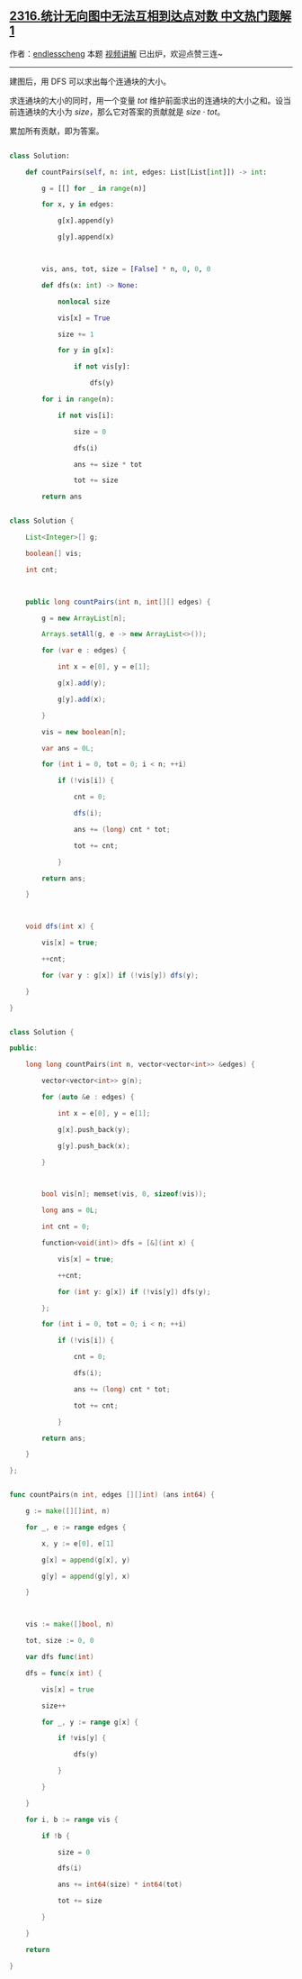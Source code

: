 ## [2316.统计无向图中无法互相到达点对数 中文热门题解1](https://leetcode.cn/problems/count-unreachable-pairs-of-nodes-in-an-undirected-graph/solutions/100000/by-endlesscheng-7l50)

作者：[endlesscheng](https://leetcode.cn/u/endlesscheng)
本题 [视频讲解](https://www.bilibili.com/video/BV143411w7Wx) 已出炉，欢迎点赞三连~

---

建图后，用 DFS 可以求出每个连通块的大小。

求连通块的大小的同时，用一个变量 $\textit{tot}$ 维护前面求出的连通块的大小之和。设当前连通块的大小为 $\textit{size}$，那么它对答案的贡献就是 $\textit{size}\cdot\textit{tot}$。

累加所有贡献，即为答案。

```py [sol1-Python3]
class Solution:
    def countPairs(self, n: int, edges: List[List[int]]) -> int:
        g = [[] for _ in range(n)]
        for x, y in edges:
            g[x].append(y)
            g[y].append(x)

        vis, ans, tot, size = [False] * n, 0, 0, 0
        def dfs(x: int) -> None:
            nonlocal size
            vis[x] = True
            size += 1
            for y in g[x]:
                if not vis[y]:
                    dfs(y)
        for i in range(n):
            if not vis[i]:
                size = 0
                dfs(i)
                ans += size * tot
                tot += size
        return ans
```

```java [sol1-Java]
class Solution {
    List<Integer>[] g;
    boolean[] vis;
    int cnt;

    public long countPairs(int n, int[][] edges) {
        g = new ArrayList[n];
        Arrays.setAll(g, e -> new ArrayList<>());
        for (var e : edges) {
            int x = e[0], y = e[1];
            g[x].add(y);
            g[y].add(x);
        }
        vis = new boolean[n];
        var ans = 0L;
        for (int i = 0, tot = 0; i < n; ++i)
            if (!vis[i]) {
                cnt = 0;
                dfs(i);
                ans += (long) cnt * tot;
                tot += cnt;
            }
        return ans;
    }

    void dfs(int x) {
        vis[x] = true;
        ++cnt;
        for (var y : g[x]) if (!vis[y]) dfs(y);
    }
}
```

```cpp [sol1-C++]
class Solution {
public:
    long long countPairs(int n, vector<vector<int>> &edges) {
        vector<vector<int>> g(n);
        for (auto &e : edges) {
            int x = e[0], y = e[1];
            g[x].push_back(y);
            g[y].push_back(x);
        }

        bool vis[n]; memset(vis, 0, sizeof(vis));
        long ans = 0L;
        int cnt = 0;
        function<void(int)> dfs = [&](int x) {
            vis[x] = true;
            ++cnt;
            for (int y: g[x]) if (!vis[y]) dfs(y);
        };
        for (int i = 0, tot = 0; i < n; ++i)
            if (!vis[i]) {
                cnt = 0;
                dfs(i);
                ans += (long) cnt * tot;
                tot += cnt;
            }
        return ans;
    }
};
```

```go [sol1-Go]
func countPairs(n int, edges [][]int) (ans int64) {
	g := make([][]int, n)
	for _, e := range edges {
		x, y := e[0], e[1]
		g[x] = append(g[x], y)
		g[y] = append(g[y], x)
	}

	vis := make([]bool, n)
	tot, size := 0, 0
	var dfs func(int)
	dfs = func(x int) {
		vis[x] = true
		size++
		for _, y := range g[x] {
			if !vis[y] {
				dfs(y)
			}
		}
	}
	for i, b := range vis {
		if !b {
			size = 0
			dfs(i)
			ans += int64(size) * int64(tot)
			tot += size
		}
	}
	return
}
```
